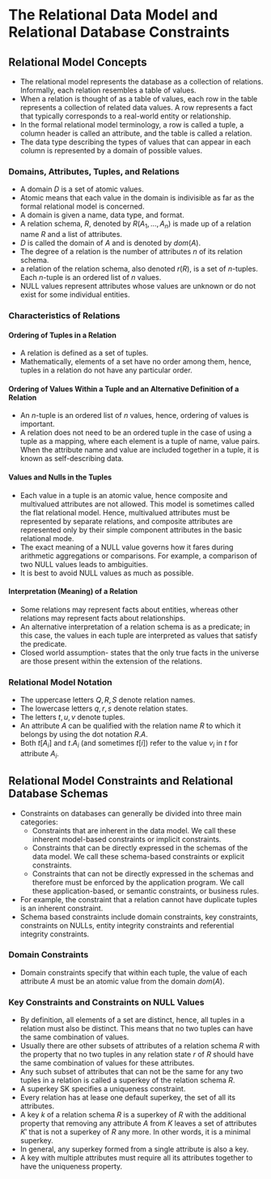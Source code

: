 # The Relational Data Model and Relational Database Constraints
## Relational Model Concepts
- The relational model represents the database as a collection of relations. Informally, each relation resembles a table of values. 
- When a relation is thought of as a table of values, each row in the table represents a collection of related data values. A row represents a fact that typically corresponds to a real-world entity or relationship. 
- In the formal relational model terminology, a row is called a tuple, a column header is called an attribute, and the table is called a relation. 
- The data type describing the types of values that can appear in each column is represented by a domain of possible values. 
### Domains, Attributes, Tuples, and Relations
- A domain $D$ is a set of atomic values. 
- Atomic means that each value in the domain is indivisible as far as the formal relational model is concerned. 
- A domain is given a name, data type, and format. 
- A relation schema, $R$, denoted by $R(A_{1}, \dots, A_{n})$ is made up of a relation name $R$ and a list of attributes. 
- $D$ is called the domain of $A$ and is denoted by $dom(A)$. 
- The degree of a relation is the number of attributes $n$ of its relation schema. 
- a relation of the relation schema, also denoted $r(R)$, is a set of $n$-tuples. Each $n$-tuple is an ordered list of $n$ values.
- NULL values represent attributes whose values are unknown or do not exist for some individual entities. 
### Characteristics of Relations
#### Ordering of Tuples in a Relation
- A relation is defined as a set of tuples. 
- Mathematically, elements of a set have no order among them, hence, tuples in a relation do not have any particular order. 
#### Ordering of Values Within a Tuple and an Alternative Definition of a Relation
- An $n$-tuple is an ordered list of $n$ values, hence, ordering of values is important. 
- A relation does not need to be an ordered tuple in the case of using a tuple as a mapping, where each element is a tuple of name, value pairs. When the attribute name and value are included together in a tuple, it is known as self-describing data. 
#### Values and Nulls in the Tuples
- Each value in a tuple is an atomic value, hence composite and multivalued attributes are not allowed. This model is sometimes called the flat relational model. Hence, multivalued attributes must be represented by separate relations, and composite attributes are represented only by their simple component attributes in the basic relational mode. 
- The exact meaning of a NULL value governs how it fares during arithmetic aggregations or comparisons. For example, a comparison of two NULL values leads to ambiguities. 
- It is best to avoid NULL values as much as possible. 
#### Interpretation (Meaning) of a Relation
- Some relations may represent facts about entities, whereas other relations may represent facts about relationships. 
- An alternative interpretation of a relation schema is as a predicate; in this case, the values in each tuple are interpreted as values that satisfy the predicate. 
- Closed world assumption- states that the only true facts in the universe are those present within the extension of the relations. 
### Relational Model Notation
- The uppercase letters $Q, R, S$ denote relation names. 
- The lowercase letters $q,r,s$ denote relation states. 
- The letters $t, u, v$ denote tuples. 
- An attribute $A$ can be qualified with the relation name $R$ to which it belongs by using the dot notation $R.A$. 
- Both $t[A_{i}]$ and $t.A_{i}$ (and sometimes $t[i]$) refer to the value $v_{i}$ in $t$ for attribute $A_{i}$. 
## Relational Model Constraints and Relational Database Schemas
- Constraints on databases can generally be divided into three main categories: 
	- Constraints that are inherent in the data model. We call these inherent model-based constraints or implicit constraints. 
	- Constraints that can be directly expressed in the schemas of the data model. We call these schema-based constraints or explicit constraints. 
	- Constraints that can not be directly expressed in the schemas and therefore must be enforced by the application program. We call these application-based, or semantic constraints, or business rules. 
- For example, the constraint that a relation cannot have duplicate tuples is an inherent constraint. 
- Schema based constraints include domain constraints, key constraints, constraints on NULLs, entity integrity constraints and referential integrity constraints. 
### Domain Constraints
- Domain constraints specify that within each tuple, the value of each attribute $A$ must be an atomic value from the domain $dom(A)$. 
### Key Constraints and Constraints on NULL Values
- By definition, all elements of a set are distinct, hence, all tuples in a relation must also be distinct. This means that no two tuples can have the same combination of values. 
- Usually there are other subsets of attributes of a relation schema $R$ with the property that no two tuples in any relation state $r$ of $R$ should have the same combination of values for these attributes. 
- Any such subset of attributes that can not be the same for any two tuples in a relation is called a superkey of the relation schema $R$. 
- A superkey SK specifies a uniqueness constraint. 
- Every relation has at lease one default superkey, the set of all its attributes. 
- A key $k$ of a relation schema $R$ is a superkey of $R$ with the additional property that removing any attribute $A$ from $K$ leaves a set of attributes $K'$ that is not a superkey of $R$ any more. In other words, it is a minimal superkey.
- In general, any superkey formed from a single attribute is also a key. 
- A key with multiple attributes must require all its attributes together to have the uniqueness property. 